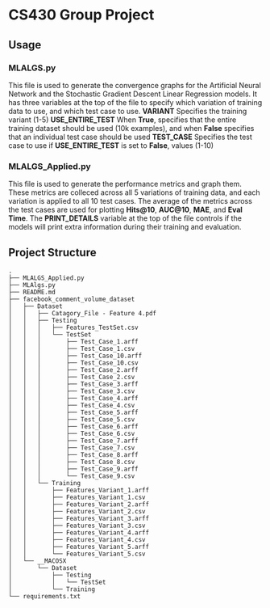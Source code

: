 # CS430 Group Project

## Usage

### MLALGS.py
This file is used to generate the convergence graphs for the Artificial Neural Network and the Stochastic Gradient Descent Linear Regression models.
It has three variables at the top of the file to specify which variation of training data to use, and which test case to use.
**VARIANT** Specifies the training variant (1-5)
**USE_ENTIRE_TEST** When **True**, specifies that the entire training dataset should be used (10k examples), and when **False** specifies that an individual test case should be used
**TEST_CASE** Specifies the test case to use if **USE_ENTIRE_TEST** is set to **False**, values (1-10)

### MLALGS_Applied.py
This file is used to generate the performance metrics and graph them.
These metrics are colleced across all 5 variations of training data, and each variation is applied to all 10 test cases.
The average of the metrics across the test cases are used for plotting **Hits@10**, **AUC@10**, **MAE**, and **Eval Time**.
The **PRINT_DETAILS** variable at the top of the file controls if the models will print extra information during their training and evaluation.

## Project Structure
```
.
├── MLALGS_Applied.py
├── MLAlgs.py
├── README.md
├── facebook_comment_volume_dataset
│   ├── Dataset
│   │   ├── Catagory_File - Feature 4.pdf
│   │   ├── Testing
│   │   │   ├── Features_TestSet.csv
│   │   │   └── TestSet
│   │   │       ├── Test_Case_1.arff
│   │   │       ├── Test_Case_1.csv
│   │   │       ├── Test_Case_10.arff
│   │   │       ├── Test_Case_10.csv
│   │   │       ├── Test_Case_2.arff
│   │   │       ├── Test_Case_2.csv
│   │   │       ├── Test_Case_3.arff
│   │   │       ├── Test_Case_3.csv
│   │   │       ├── Test_Case_4.arff
│   │   │       ├── Test_Case_4.csv
│   │   │       ├── Test_Case_5.arff
│   │   │       ├── Test_Case_5.csv
│   │   │       ├── Test_Case_6.arff
│   │   │       ├── Test_Case_6.csv
│   │   │       ├── Test_Case_7.arff
│   │   │       ├── Test_Case_7.csv
│   │   │       ├── Test_Case_8.arff
│   │   │       ├── Test_Case_8.csv
│   │   │       ├── Test_Case_9.arff
│   │   │       └── Test_Case_9.csv
│   │   └── Training
│   │       ├── Features_Variant_1.arff
│   │       ├── Features_Variant_1.csv
│   │       ├── Features_Variant_2.arff
│   │       ├── Features_Variant_2.csv
│   │       ├── Features_Variant_3.arff
│   │       ├── Features_Variant_3.csv
│   │       ├── Features_Variant_4.arff
│   │       ├── Features_Variant_4.csv
│   │       ├── Features_Variant_5.arff
│   │       └── Features_Variant_5.csv
│   └── __MACOSX
│       └── Dataset
│           ├── Testing
│           │   └── TestSet
│           └── Training
└── requirements.txt
```